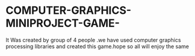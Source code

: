 # COMPUTER-GRAPHICS-MINIPROJECT-GAME-
It Was created by group of 4 people .we have used computer graphics processing libraries and created this game.hope so all will enjoy the same
